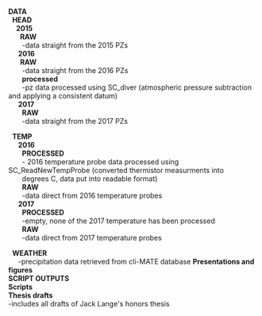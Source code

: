 **DATA** <br />
&nbsp;&nbsp;**HEAD** <br />
&nbsp;&nbsp;&nbsp;&nbsp;**2015** <br />
&nbsp;&nbsp;&nbsp;&nbsp;&nbsp;&nbsp;**RAW** <br />
&nbsp;&nbsp;&nbsp;&nbsp;&nbsp;&nbsp;      -data straight from the 2015 PZs<br />
&nbsp;&nbsp;&nbsp;&nbsp; **2016**<br />
&nbsp;&nbsp;&nbsp;&nbsp;&nbsp;&nbsp;**RAW**<br />
&nbsp;&nbsp;&nbsp;&nbsp;&nbsp;&nbsp; -data straight from the 2016 PZs<br />
&nbsp;&nbsp;&nbsp;&nbsp;&nbsp;&nbsp; **processed**<br />
&nbsp;&nbsp;&nbsp;&nbsp;&nbsp;&nbsp;    -pz data processed using SC_diver (atmospheric pressure subtraction and applying a consistent datum)<br />
&nbsp;&nbsp;&nbsp;&nbsp;    **2017**<br />
&nbsp;&nbsp;&nbsp;&nbsp;&nbsp;&nbsp;    **RAW**<br />
&nbsp;&nbsp;&nbsp;&nbsp;&nbsp;&nbsp;     -data straight from the 2017 PZs<br />
 
&nbsp;&nbsp;**TEMP**<br />
  &nbsp;&nbsp;&nbsp;&nbsp;  **2016**<br />
  &nbsp;&nbsp;&nbsp;&nbsp;&nbsp;&nbsp;    **PROCESSED**<br />
  &nbsp;&nbsp;&nbsp;&nbsp;&nbsp;&nbsp;      - 2016 temperature probe data processed using SC_ReadNewTempProbe (converted thermistor measurments into <br />  &nbsp;&nbsp;&nbsp;&nbsp;&nbsp;&nbsp;&nbsp;degrees C, data put into readable format)<br />
  &nbsp;&nbsp;&nbsp;&nbsp;&nbsp;&nbsp;    **RAW**<br />
  &nbsp;&nbsp;&nbsp;&nbsp;&nbsp;&nbsp;      -data direct from 2016 temperature probes<br />
  &nbsp;&nbsp;&nbsp;&nbsp;  **2017**<br />
  &nbsp;&nbsp;&nbsp;&nbsp;&nbsp;&nbsp;    **PROCESSED**<br />
  &nbsp;&nbsp;&nbsp;&nbsp;&nbsp;&nbsp;      -empty, none of the 2017 temperature has been processed <br />
  &nbsp;&nbsp;&nbsp;&nbsp;&nbsp;&nbsp;    **RAW**  
   &nbsp;&nbsp;&nbsp;&nbsp;&nbsp;&nbsp;     -data direct from 2017 temperature probes<br />
  
  
  
  
&nbsp;&nbsp;**WEATHER**<br />
&nbsp;&nbsp;&nbsp;&nbsp; -precipitation data retrieved from cli-MATE database
**Presentations and figures**<br />
**SCRIPT OUTPUTS**<br />
**Scripts**<br />
**Thesis drafts**<br />
  -includes all drafts of Jack Lange's honors thesis<br />
